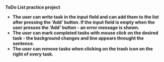 <b>ToDo List practice project
  
  - The user can write task in the input field and can add them to the list after pressing the 'Add' button. If the input field is empty when the user presses the 'Add' button - an error message is shown.
  - The user can mark completed tasks with mouse click on the desired task - the background changes and line appears throught the sentence.
  - The user can remove tasks when clicking on the trash icon on the right of every task.
